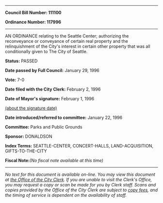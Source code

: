 

********

**Council Bill Number: 111100**
   
**Ordinance Number: 117996**
********

 AN ORDINANCE relating to the Seattle Center; authorizing the reconveyance or conveyance of certain real property and the relinquishment of the City's interest in certain other property that was all conditionally given to The City of Seattle.

**Status:** PASSED
   
**Date passed by Full Council:** January 29, 1996
   
**Vote:** 7-0
   
**Date filed with the City Clerk:** February 2, 1996
   
**Date of Mayor's signature:** February 1, 1996
   
[(about the signature date)](/~public/approvaldate.htm)
   
   
   
**Date introduced/referred to committee:** January 22, 1996
   
**Committee:** Parks and Public Grounds
   
**Sponsor:** DONALDSON
   
   
**Index Terms:** SEATTLE-CENTER, CONCERT-HALLS, LAND-ACQUISITION, GIFTS-TO-THE-CITY

**Fiscal Note:**_(No fiscal note available at this time)_
********

_No text for this document is available on-line. You may view this document at [the Office of the City Clerk](http://www.seattle.gov/leg/clerk/contactUs.htm). If you are unable to visit the Clerk's Office, you may request a copy or scan be made for you by Clerk staff. Scans and copies provided by the Office of the City Clerk are subject to [copy fees](http://clerk.seattle.gov/~public/clerkfees.htm), and the timing of service is dependent on the availability of staff._


